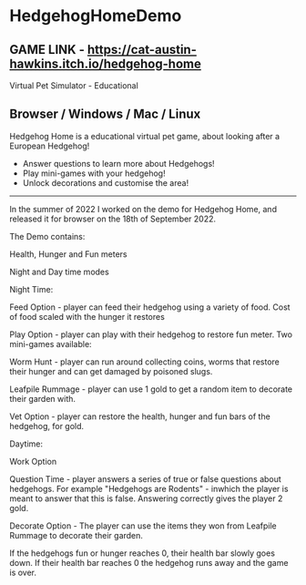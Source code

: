 # HedgehogHomeDemo

GAME LINK - https://cat-austin-hawkins.itch.io/hedgehog-home 
---------------------------------------------------------------------

Virtual Pet Simulator - Educational 

Browser / Windows / Mac / Linux
---------------------------------------------------------------------

Hedgehog Home is a educational virtual pet game, about looking after a European Hedgehog!
- Answer questions to learn more about Hedgehogs!
- Play mini-games with your hedgehog!
- Unlock decorations and customise the area!

---------------------------------------------------------------------

In the summer of 2022 I worked on the demo for Hedgehog Home, and released it for browser on the 18th of September 2022. 

The Demo contains:

Health, Hunger and Fun meters

Night and Day time modes 

Night Time:

Feed Option - player can feed their hedgehog using a variety of food. Cost of food scaled with the hunger it restores

Play Option - player can play with their hedgehog to restore fun meter. Two mini-games available:

Worm Hunt - player can run around collecting coins, worms that restore their hunger and can get damaged by poisoned slugs.

Leafpile Rummage - player can use 1 gold to get a random item to decorate their garden with.

Vet Option - player can restore the health, hunger and fun bars of the hedgehog, for gold. 

Daytime: 

Work Option

Question Time - player answers a series of true or false questions about hedgehogs. For example "Hedgehogs are Rodents" - inwhich the player is meant to answer that this is false. Answering correctly gives the player 2 gold.

Decorate Option - The player can use the items they won from Leafpile Rummage to decorate their garden.

If the hedgehogs fun or hunger reaches 0, their health bar slowly goes down. If their health bar reaches 0 the hedgehog runs away and the game is over.
